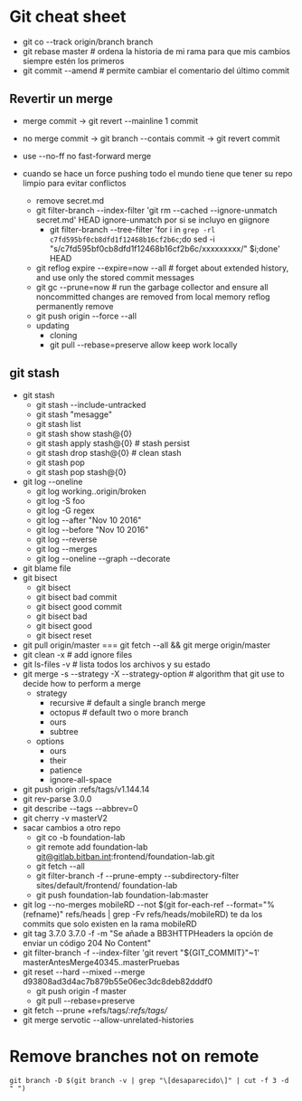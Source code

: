 # Git cheat sheet

- git co --track origin/branch branch
- git rebase master # ordena la historia de mi rama para que mis cambios siempre estén los primeros
- git commit --amend # permite cambiar el comentario del último commit

## Revertir un merge
- merge commit -> git revert --mainline 1 commit
- no merge commit -> git branch --contais commit -> git revert commit

- use --no-ff no fast-forward merge
- cuando se hace un force pushing todo el mundo tiene que tener su repo limpio para evitar conflictos
  - remove secret.md
  - git filter-branch --index-filter 'git rm --cached --ignore-unmatch secret.md' HEAD
    ignore-unmatch por si se incluyo en giignore
    - git filter-branch --tree-filter 'for i in `grep -rl c7fd595bf0cb8dfd1f12468b16cf2b6c`;do sed -i "s/c7fd595bf0cb8dfd1f12468b16cf2b6c/xxxxxxxxx/" $i;done' HEAD
  - git reflog expire --expire=now --all # forget about extended history, and use only the stored commit messages
  - git gc --prune=now # run the garbage collector and ensure all noncommitted changes are removed from local memory
    reflog permanently remove
  - git push origin --force --all
  - updating
    - cloning
    - git pull --rebase=preserve allow keep work locally

## git stash
- git stash
  - git stash --include-untracked
  - git stash "mesagge"
  - git stash list
  - git stash show stash@{0}
  - git stash apply stash@{0} # stash persist
  - git stash drop stash@{0} # clean stash
  - git stash pop
  - git stash pop stash@{0}
- git log --oneline
  - git log working..origin/broken
  - git log -S foo
  - git log -G regex
  - git log --after "Nov 10 2016"
  - git log --before "Nov 10 2016"
  - git log --reverse
  - git log --merges
  - git log --oneline --graph --decorate
- git blame file
- git bisect
  - git bisect
  - git bisect bad commit
  - git bisect good commit
  - git bisect bad
  - git bisect good
  - git bisect reset
- git pull origin/master === git fetch --all && git merge origin/master
- git clean -x # add ignore files
- git ls-files -v # lista todos los archivos y su estado
- git merge -s --strategy -X --strategy-option # algorithm that git use to decide how to perform a merge
  + strategy
    - recursive # default a single branch merge
    - octopus # default two o more branch
    - ours
    - subtree
  + options
    - ours
    - their
    - patience
    - ignore-all-space
- git push origin :refs/tags/v1.144.14
- git rev-parse 3.0.0
- git describe --tags --abbrev=0
- git cherry -v masterV2
- sacar cambios a otro repo
  - git co -b foundation-lab
  - git remote add foundation-lab git@gitlab.bitban.int:frontend/foundation-lab.git
  - git fetch --all
  - git filter-branch -f --prune-empty --subdirectory-filter sites/default/frontend/ foundation-lab
  - git push foundation-lab foundation-lab:master
- git log --no-merges mobileRD  --not $(git for-each-ref --format="%(refname)" refs/heads | grep -Fv refs/heads/mobileRD) te da los commits que solo existen en la rama mobileRD
- git tag 3.7.0 3.7.0 -f -m "Se añade a BB3HTTPHeaders la opción de enviar un código 204 No Content"
- git filter-branch -f --index-filter 'git revert "${GIT_COMMIT}"~1' masterAntesMerge40345..masterPruebas
- git reset --hard --mixed --merge d93808ad3d4ac7b879b55e06ec3dc8deb82dddf0
  - git push origin -f master
  - git pull --rebase=preserve
- git fetch --prune <remote> +refs/tags/*:refs/tags/*
- git merge servotic --allow-unrelated-histories

# Remove branches not on remote

`git branch -D $(git branch -v | grep "\[desaparecido\]" | cut -f 3 -d " ")`

